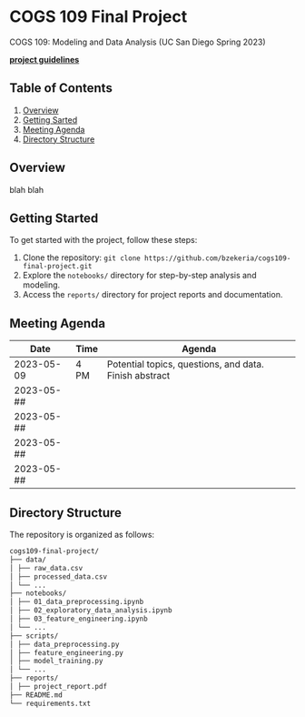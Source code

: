 # COGS 109 Final Project
COGS 109: Modeling and Data Analysis (UC San Diego Spring 2023)

**[project guidelines](https://docs.google.com/document/d/1VCTgKDYME7eK4ETNuDsCDOB6EO2HRAp1OiwYNswPAsc/edit)**

## Table of Contents
1. [Overview](#overview)
1. [Getting Sarted](#start)
1. [Meeting Agenda](#agenda)
1. [Directory Structure](#directory)

<a id='overview'></a>
## Overview
blah blah

<a id='start'></a>
## Getting Started

To get started with the project, follow these steps:
<!--2. Install the required dependencies: `pip install -r requirements.txt`-->
1. Clone the repository: `git clone https://github.com/bzekeria/cogs109-final-project.git`
1. Explore the `notebooks/` directory for step-by-step analysis and modeling.
1. Access the `reports/` directory for project reports and documentation.


<a id='agenda'></a>
## Meeting Agenda

| Date       | Time     | Agenda                                                |
|------------|----------|-------------------------------------------------------|
| 2023-05-09 | 4 PM     | Potential topics, questions, and data. Finish abstract|
| 2023-05-## |          |                                                       |
| 2023-05-## |          |                                                       |
| 2023-05-## |          |                                                       |
| 2023-05-## |          |                                                       |

<a id='directory'></a>
## Directory Structure

The repository is organized as follows:

```bash
cogs109-final-project/
├── data/
│ ├── raw_data.csv
│ ├── processed_data.csv
│ └── ...
├── notebooks/
│ ├── 01_data_preprocessing.ipynb
│ ├── 02_exploratory_data_analysis.ipynb
│ ├── 03_feature_engineering.ipynb
│ └── ...
├── scripts/
│ ├── data_preprocessing.py
│ ├── feature_engineering.py
│ ├── model_training.py
│ └── ...
├── reports/
│ ├── project_report.pdf
├── README.md
└── requirements.txt
```
